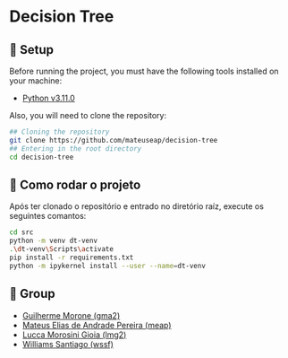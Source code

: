 # Decision Tree

## 🔧 Setup

Before running the project, you must have the following tools installed on your machine: 
* [Python v3.11.0](https://www.python.org/downloads/release/python-3110/)

Also, you will need to clone the repository:

```bash
## Cloning the repository
git clone https://github.com/mateuseap/decision-tree
## Entering in the root directory
cd decision-tree
```

## 🚀 Como rodar o projeto

Após ter clonado o repositório e entrado no diretório raíz, execute os seguintes comantos:

```bash
cd src
python -m venv dt-venv
.\dt-venv\Scripts\activate
pip install -r requirements.txt
python -m ipykernel install --user --name=dt-venv
```

## 👥 Group

- [Guilherme Morone (gma2)](https://github.com/guimorone)
- [Mateus Elias de Andrade Pereira (meap)](https://github.com/mateuseap)
- [Lucca Morosini Gioia (lmg2)](https://github.com/LuccaMorosiniGioia)
- [Williams Santiago (wssf)](https://github.com/wssantiago)

